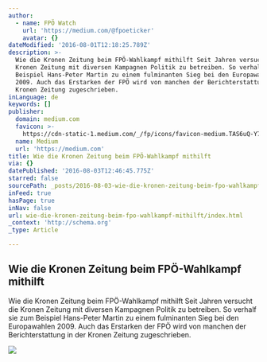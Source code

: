 ```yaml
---
author:
  - name: FPÖ Watch
    url: 'https://medium.com/@fpoeticker'
    avatar: {}
dateModified: '2016-08-01T12:18:25.789Z'
description: >-
  Wie die Kronen Zeitung beim FPÖ-Wahlkampf mithilft Seit Jahren versucht die
  Kronen Zeitung mit diversen Kampagnen Politik zu betreiben. So verhalf sie zum
  Beispiel Hans-Peter Martin zu einem fulminanten Sieg bei den Europawahlen
  2009. Auch das Erstarken der FPÖ wird von manchen der Berichterstattung in der
  Kronen Zeitung zugeschrieben.
inLanguage: de
keywords: []
publisher:
  domain: medium.com
  favicon: >-
    https://cdn-static-1.medium.com/_/fp/icons/favicon-medium.TAS6uQ-Y7kcKgi0xjcYHXw.ico
  name: Medium
  url: 'https://medium.com'
title: Wie die Kronen Zeitung beim FPÖ-Wahlkampf mithilft
via: {}
datePublished: '2016-08-03T12:46:45.775Z'
starred: false
sourcePath: _posts/2016-08-03-wie-die-kronen-zeitung-beim-fpo-wahlkampf-mithilft.md
inFeed: true
hasPage: true
inNav: false
url: wie-die-kronen-zeitung-beim-fpo-wahlkampf-mithilft/index.html
_context: 'http://schema.org'
_type: Article

---
```

<article style=""><h1>Wie die Kronen Zeitung beim FPÖ-Wahlkampf mithilft</h1><p>Wie die Kronen Zeitung beim FPÖ-Wahlkampf mithilft Seit Jahren versucht die Kronen Zeitung mit diversen Kampagnen Politik zu betreiben. So verhalf sie zum Beispiel Hans-Peter Martin zu einem fulminanten Sieg bei den Europawahlen 2009. Auch das Erstarken der FPÖ wird von manchen der Berichterstattung in der Kronen Zeitung zugeschrieben.</p><img src="https://cdn-images-1.medium.com/max/2000/1*um2kRDOkUCmfu2tj3jMrcg.jpeg" /></article>